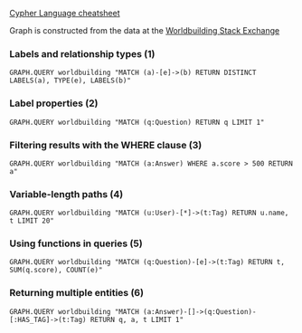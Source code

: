 [Cypher Language cheatsheet](http://www.jeffreylovitz.com)

Graph is constructed from the data at the [Worldbuilding Stack Exchange](https://worldbuilding.stackexchange.com/tour)

### Labels and relationship types (1)
`GRAPH.QUERY worldbuilding "MATCH (a)-[e]->(b) RETURN DISTINCT LABELS(a), TYPE(e), LABELS(b)"`

### Label properties (2)
`GRAPH.QUERY worldbuilding "MATCH (q:Question) RETURN q LIMIT 1"`

### Filtering results with the WHERE clause (3)
`GRAPH.QUERY worldbuilding "MATCH (a:Answer) WHERE a.score > 500 RETURN a"`

### Variable-length paths (4)
`GRAPH.QUERY worldbuilding "MATCH (u:User)-[*]->(t:Tag) RETURN u.name, t LIMIT 20"`

### Using functions in queries (5)
`GRAPH.QUERY worldbuilding "MATCH (q:Question)-[e]->(t:Tag) RETURN t, SUM(q.score), COUNT(e)"`

### Returning multiple entities (6)
`GRAPH.QUERY worldbuilding "MATCH (a:Answer)-[]->(q:Question)-[:HAS_TAG]->(t:Tag) RETURN q, a, t LIMIT 1"`
